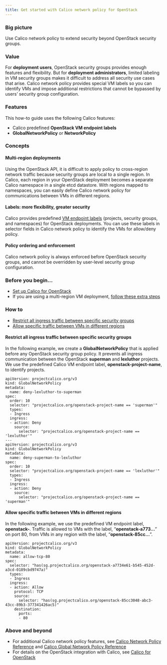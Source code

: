 ```yaml
---
title: Get started with Calico network policy for OpenStack
---
```


### Big picture

Use Calico network policy to extend security beyond OpenStack security groups.

### Value

For **deployment users**, OpenStack security groups provides enough features and flexibility. But for **deployment administrators**, limited labeling in VM security groups makes it difficult to address all security use cases that arise. Calico network policy provides special VM labels so you can identify VMs and impose additional restrictions that cannot be bypassed by users’ security group configuration. 

### Features

This how-to guide uses the following Calico features:

- Calico predefined **OpenStack VM endpoint labels**
- **GlobalNetworkPolicy** or **NetworkPolicy**

### Concepts

#### Multi-region deployments

Using the OpenStack API, it is difficult to apply policy to cross-region network traffic because security groups are local to a single region. In Calico, each region in your OpenStack deployment becomes a separate Calico namespace in a single etcd datastore. With regions mapped to namespaces, you can easily define Calico network policy for communications between VMs in different regions. 

#### Labels: more flexibility, greater security

Calico provides predefined [VM endpoint labels]({{site.baseurl}}/{{page.version}}/networking/openstack/labels) (projects, security groups, and namespaces) for OpenStack deployments. You can use these labels in selector fields in Calico network policy to identify the VMs for allow/deny policy.

#### Policy ordering and enforcement

Calico network policy is always enforced before OpenStack security groups, and cannot be overridden by user-level security group configuration. 

### Before you begin...

- [Set up Calico for OpenStack]({{site.baseurl}}/{{page.version}}networking/openstack/dev-machine-setup)
- If you are using a multi-region VM deployment, [follow these extra steps]({{site.baseurl}}/{{page.version}}networking/openstack/multiple-regions)

### How to

- [Restrict all ingress traffic between specific security groups](#restrict-all-ingress-traffic-between-specific-security-groups)
- [Allow specific traffic between VMs in different regions](#allow-specific-traffic-between-vms-in-different-regions)

#### Restrict all ingress traffic between specific security groups

In the following example, we create a **GlobalNetworkPolicy** that is applied before any OpenStack security group policy. It prevents all ingress communication between the OpenStack **superman** and **lexluthor** projects. We use the predefined Calico VM endpoint label, **openstack-project-name**, to identify projects.

```
apiVersion: projectcalico.org/v3
kind: GlobalNetworkPolicy
metadata:
  name: deny-lexluthor-to-superman
spec:
  order: 10
  selector: "projectcalico.org/openstack-project-name == 'superman'"
  types:
  - Ingress
  ingress:
  - action: Deny
    source:
      selector: "projectcalico.org/openstack-project-name == 'lexluthor'"
---
apiVersion: projectcalico.org/v3
kind: GlobalNetworkPolicy
metadata:
  name: deny-superman-to-lexluthor
spec:
  order: 10
  selector: "projectcalico.org/openstack-project-name == 'lexluthor'"
  types:
  - Ingress
  ingress:
  - action: Deny
    source:
      selector: "projectcalico.org/openstack-project-name == 'superman'"
```

#### Allow specific traffic between VMs in different regions

In the following example, we use the predefined VM endpoint label, **openstack-<security group ID>**. Traffic is allowed to VMs with the label, “**openstack-a773…**” on port 80, from VMs in any region with the label, “**openstack-85cc…**”.

```
apiVersion: projectcalico.org/v3
kind: GlobalNetworkPolicy
metadata:
  name: allow-tcp-80
spec:
  selector: "has(sg.projectcalico.org/openstack-a7734e61-b545-452d-a3cd-0189cbd9747a)"
  types:
  - Ingress
  ingress:
  - action: Allow
    protocol: TCP
    source:
      selector: "has(sg.projectcalico.org/openstack-85cc3048-abc3-43cc-89b3-377341426ac5)"
    destination:
      ports:
      - 80
```

### Above and beyond

- For additional Calico network policy features, see [Calico Network Policy Reference]({{site.baseurl}}/{{page.version}}/reference/resources/networkpolicy) and [Calico Global Network Policy Reference]({{site.baseurl}}/{{page.version}}/reference/resources/globalnetworkpolicy)
- For details on the OpenStack integration with Calico, see [Calico for OpenStack]({{site.baseurl}}/{{page.version}}networking/openstack/dev-machine-setup)
